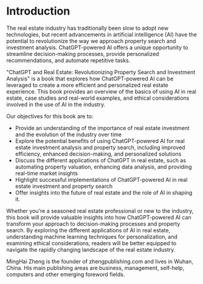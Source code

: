 # Introduction

The real estate industry has traditionally been slow to adopt new technologies, but recent advancements in artificial intelligence (AI) have the potential to revolutionize the way we approach property search and investment analysis. ChatGPT-powered AI offers a unique opportunity to streamline decision-making processes, provide personalized recommendations, and automate repetitive tasks.

"ChatGPT and Real Estate: Revolutionizing Property Search and Investment Analysis" is a book that explores how ChatGPT-powered AI can be leveraged to create a more efficient and personalized real estate experience. This book provides an overview of the basics of using AI in real estate, case studies and real-world examples, and ethical considerations involved in the use of AI in the industry.

Our objectives for this book are to:

* Provide an understanding of the importance of real estate investment and the evolution of the industry over time
* Explore the potential benefits of using ChatGPT-powered AI for real estate investment analysis and property search, including improved efficiency, enhanced decision-making, and personalized solutions
* Discuss the different applications of ChatGPT in real estate, such as automating property valuation, enhancing data analysis, and providing real-time market insights
* Highlight successful implementations of ChatGPT-powered AI in real estate investment and property search
* Offer insights into the future of real estate and the role of AI in shaping it.

Whether you're a seasoned real estate professional or new to the industry, this book will provide valuable insights into how ChatGPT-powered AI can transform your approach to decision-making processes and property search. By exploring the different applications of AI in real estate, understanding machine learning techniques for personalization, and examining ethical considerations, readers will be better equipped to navigate the rapidly changing landscape of the real estate industry.

MingHai Zheng is the founder of zhengpublishing.com and lives in Wuhan, China. His main publishing areas are business, management, self-help, computers and other emerging foreword fields.

